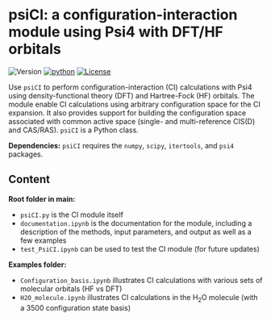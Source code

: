 # psiCI: a configuration-interaction module using Psi4 with DFT/HF orbitals

![Version](https://img.shields.io/badge/version-v00.01.004-blue)
[![python](https://img.shields.io/badge/Python-3.12-3776AB.svg?style=flat&logo=python&logoColor=white)](https://www.python.org)
[![License](https://img.shields.io/badge/license-BSD-lightgray)](https://github.com/fmauger1/psiCI/blob/main/LICENSE)

Use `psiCI` to perform configuration-interaction (CI) calculations with Psi4 using density-functional theory (DFT) and Hartree-Fock (HF) orbitals. The module enable CI calculations using arbitrary configuration space for the CI expansion. It also provides support for building the configuration space associated with common active space (single- and multi-reference CIS(D) and CAS/RAS). `psiCI` is a Python class.

**Dependencies:** `psiCI` requires the `numpy`, `scipy`, `itertools`, and `psi4` packages.


## Content
**Root folder in main:**
* `psiCI.py` is the CI module itself
* `documentation.ipynb` is the documentation for the module, including a description of the methods, input parameters, and output as well as a few examples
* `test_PsiCI.ipynb` can be used to test the CI module (for future updates)

**Examples folder:**
* `Configuration_basis.ipynb` illustrates CI calculations with various sets of molecular orbitals (HF vs DFT)
* `H2O_molecule.ipynb` illustrates CI calculations in the H<sub>2</sub>O molecule (with a 3500 configuration state basis)
